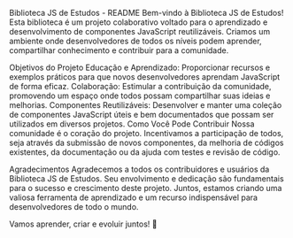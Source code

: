 Biblioteca JS de Estudos - README
Bem-vindo à Biblioteca JS de Estudos! Esta biblioteca é um projeto colaborativo voltado para o aprendizado e desenvolvimento de componentes JavaScript reutilizáveis. Criamos um ambiente onde desenvolvedores de todos os níveis podem aprender, compartilhar conhecimento e contribuir para a comunidade.

Objetivos do Projeto
Educação e Aprendizado: Proporcionar recursos e exemplos práticos para que novos desenvolvedores aprendam JavaScript de forma eficaz.
Colaboração: Estimular a contribuição da comunidade, promovendo um espaço onde todos possam compartilhar suas ideias e melhorias.
Componentes Reutilizáveis: Desenvolver e manter uma coleção de componentes JavaScript úteis e bem documentados que possam ser utilizados em diversos projetos.
Como Você Pode Contribuir
Nossa comunidade é o coração do projeto. Incentivamos a participação de todos, seja através da submissão de novos componentes, da melhoria de códigos existentes, da documentação ou da ajuda com testes e revisão de código.

Agradecimentos
Agradecemos a todos os contribuidores e usuários da Biblioteca JS de Estudos. Seu envolvimento e dedicação são fundamentais para o sucesso e crescimento deste projeto. Juntos, estamos criando uma valiosa ferramenta de aprendizado e um recurso indispensável para desenvolvedores de todo o mundo.

Vamos aprender, criar e evoluir juntos! 🚀